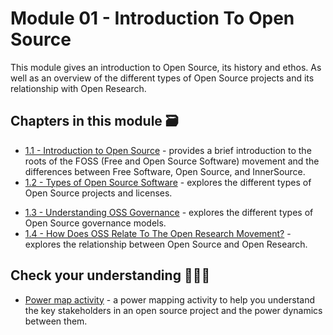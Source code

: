 # Module 01 - Introduction To Open Source

This module gives an introduction to Open Source, its history and ethos. As well as an overview of the different types of Open Source projects and its relationship with Open Research.

## Chapters in this module 🗃

- [1.1 - Introduction to Open Source](./01-intro-to-os.md) - provides a brief introduction to the roots of the FOSS (Free and Open Source Software) movement and the differences between Free Software, Open Source, and InnerSource.
- [1.2 - Types of Open Source Software](./02-types-of-oss.md) - explores the different types of Open Source projects and licenses.
<!-- TODO: update link to chapter 03 -->
- [1.3 - Understanding OSS Governance](./02-types-of-oss.md) - explores the different types of Open Source governance models.
- [1.4 - How Does OSS Relate To The Open Research Movement?](./04-oss-and-open-science.md) - explores the relationship between Open Source and Open Research.

## Check your understanding 🙇🏻‍♀️

- [Power map activity](./power-map-activity.md) - a power mapping activity to help you understand the key stakeholders in an open source project and the power dynamics between them.

